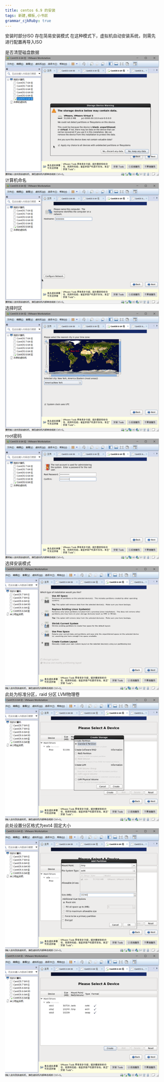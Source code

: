 ```yaml
---
title: centos 6.9 的安装
tags: 新建,模板,小书匠
grammar_cjkRuby: true
---
```

安装时部分ISO 存在简易安装模式
在这种模式下，虚拟机自动安装系统，则需先进行配置再导入ISO

是否清楚磁盘数据
![enter description here][1]
  计算机命名
![enter description here][2]
选择时区
![enter description here][3]
root密码
![enter description here][4]
选择安装模式
![enter description here][5]
此处为标准分区，raid 分区 LVM物理卷
![enter description here][6]
此处设置分区格式为ext4 固定大小
![enter description here][7]
![enter description here][8]


  [1]: ./images/TIM%E6%88%AA%E5%9B%BE20180322222339.png "TIM截图20180322222339"
  [2]: ./images/TIM%E6%88%AA%E5%9B%BE20180322222457.png "TIM截图20180322222457"
  [3]: ./images/TIM%E6%88%AA%E5%9B%BE20180322222548.png "TIM截图20180322222548"
  [4]: ./images/TIM%E6%88%AA%E5%9B%BE20180322222659.png "TIM截图20180322222659"
  [5]: ./images/TIM%E6%88%AA%E5%9B%BE20180322222933.png "TIM截图20180322222933"
  [6]: ./images/TIM%E6%88%AA%E5%9B%BE20180322223437.png "TIM截图20180322223437"
  [7]: ./images/TIM%E6%88%AA%E5%9B%BE20180322223850.png "TIM截图20180322223850"
  [8]: ./images/TIM%E6%88%AA%E5%9B%BE20180322224252.png "TIM截图20180322224252"